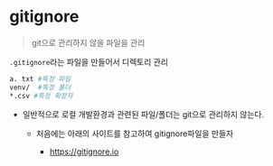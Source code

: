 # gitignore

> git으로 관리하지 않을 파일을 관리

`.gitignore`라는 파일을 만들어서 디렉토리 관리

```bash
a. txt #특정 파일
venv/  #특정 폴더
*.csv #특정 확장자
```

* 일반적으로 로컬 개발환경과  관련된 파일/폴더는 git으로 관리하지 않는다.

  * 처음에는 아래의 사이트를 참고하여 gitignore파일을 만들자

    * https://gitignore.io

      